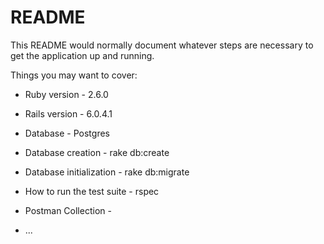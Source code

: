 # README

This README would normally document whatever steps are necessary to get the application up and running.

Things you may want to cover:

* Ruby version - 2.6.0

* Rails version - 6.0.4.1

* Database - Postgres

* Database creation - rake db:create

* Database initialization - rake db:migrate

* How to run the test suite - rspec

* Postman Collection - 

* ...
